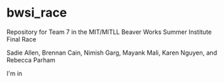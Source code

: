 # bwsi_race
Repository for Team 7 in the MIT/MITLL Beaver Works Summer Institute Final Race

Sadie Allen, Brennan Cain, Nimish Garg, Mayank Mali, Karen Nguyen, and Rebecca Parham

<hack>I'm in</hack>
